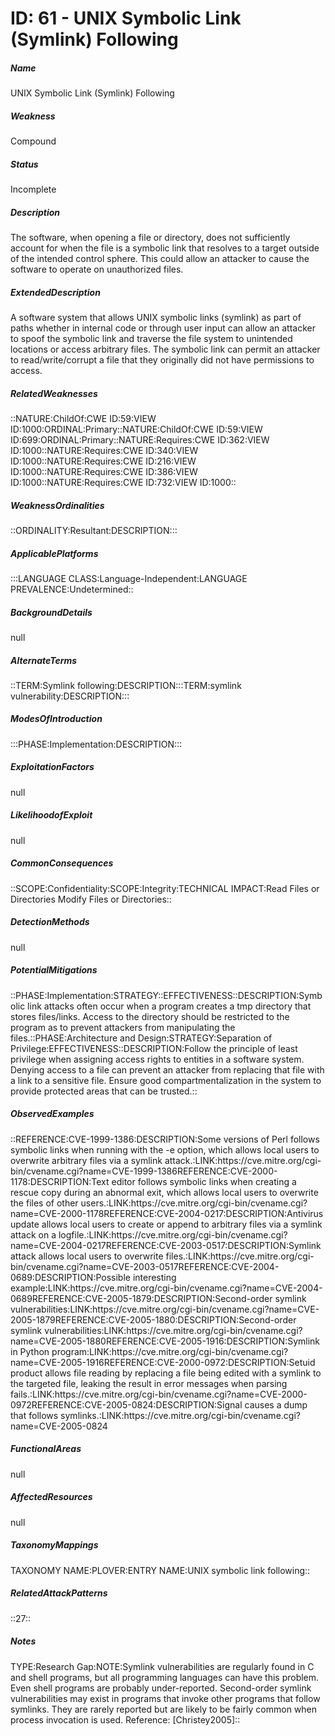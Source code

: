 # ID: 61 - UNIX Symbolic Link (Symlink) Following
<h5>Name</h5>UNIX Symbolic Link (Symlink) Following
<h5>Weakness</h5>Compound
<h5>Status</h5>Incomplete
<h5>Description</h5>The software, when opening a file or directory, does not sufficiently account for when the file is a symbolic link that resolves to a target outside of the intended control sphere. This could allow an attacker to cause the software to operate on unauthorized files.
<h5>ExtendedDescription</h5>A software system that allows UNIX symbolic links (symlink) as part of paths whether in internal code or through user input can allow an attacker to spoof the symbolic link and traverse the file system to unintended locations or access arbitrary files. The symbolic link can permit an attacker to read/write/corrupt a file that they originally did not have permissions to access.
<h5>RelatedWeaknesses</h5>::NATURE:ChildOf:CWE ID:59:VIEW ID:1000:ORDINAL:Primary::NATURE:ChildOf:CWE ID:59:VIEW ID:699:ORDINAL:Primary::NATURE:Requires:CWE ID:362:VIEW ID:1000::NATURE:Requires:CWE ID:340:VIEW ID:1000::NATURE:Requires:CWE ID:216:VIEW ID:1000::NATURE:Requires:CWE ID:386:VIEW ID:1000::NATURE:Requires:CWE ID:732:VIEW ID:1000::
<h5>WeaknessOrdinalities</h5>::ORDINALITY:Resultant:DESCRIPTION:::
<h5>ApplicablePlatforms</h5>:::LANGUAGE CLASS:Language-Independent:LANGUAGE PREVALENCE:Undetermined::
<h5>BackgroundDetails</h5>null
<h5>AlternateTerms</h5>::TERM:Symlink following:DESCRIPTION:::TERM:symlink vulnerability:DESCRIPTION:::
<h5>ModesOfIntroduction</h5>:::PHASE:Implementation:DESCRIPTION:::
<h5>ExploitationFactors</h5>null
<h5>LikelihoodofExploit</h5>null
<h5>CommonConsequences</h5>::SCOPE:Confidentiality:SCOPE:Integrity:TECHNICAL IMPACT:Read Files or Directories Modify Files or Directories::
<h5>DetectionMethods</h5>null
<h5>PotentialMitigations</h5>::PHASE:Implementation:STRATEGY::EFFECTIVENESS::DESCRIPTION:Symbolic link attacks often occur when a program creates a tmp directory that stores files/links. Access to the directory should be restricted to the program as to prevent attackers from manipulating the files.::PHASE:Architecture and Design:STRATEGY:Separation of Privilege:EFFECTIVENESS::DESCRIPTION:Follow the principle of least privilege when assigning access rights to entities in a software system. Denying access to a file can prevent an attacker from replacing that file with a link to a sensitive file. Ensure good compartmentalization in the system to provide protected areas that can be trusted.::
<h5>ObservedExamples</h5>::REFERENCE:CVE-1999-1386:DESCRIPTION:Some versions of Perl follows symbolic links when running with the -e option, which allows local users to overwrite arbitrary files via a symlink attack.:LINK:https://cve.mitre.org/cgi-bin/cvename.cgi?name=CVE-1999-1386REFERENCE:CVE-2000-1178:DESCRIPTION:Text editor follows symbolic links when creating a rescue copy during an abnormal exit, which allows local users to overwrite the files of other users.:LINK:https://cve.mitre.org/cgi-bin/cvename.cgi?name=CVE-2000-1178REFERENCE:CVE-2004-0217:DESCRIPTION:Antivirus update allows local users to create or append to arbitrary files via a symlink attack on a logfile.:LINK:https://cve.mitre.org/cgi-bin/cvename.cgi?name=CVE-2004-0217REFERENCE:CVE-2003-0517:DESCRIPTION:Symlink attack allows local users to overwrite files.:LINK:https://cve.mitre.org/cgi-bin/cvename.cgi?name=CVE-2003-0517REFERENCE:CVE-2004-0689:DESCRIPTION:Possible interesting example:LINK:https://cve.mitre.org/cgi-bin/cvename.cgi?name=CVE-2004-0689REFERENCE:CVE-2005-1879:DESCRIPTION:Second-order symlink vulnerabilities:LINK:https://cve.mitre.org/cgi-bin/cvename.cgi?name=CVE-2005-1879REFERENCE:CVE-2005-1880:DESCRIPTION:Second-order symlink vulnerabilities:LINK:https://cve.mitre.org/cgi-bin/cvename.cgi?name=CVE-2005-1880REFERENCE:CVE-2005-1916:DESCRIPTION:Symlink in Python program:LINK:https://cve.mitre.org/cgi-bin/cvename.cgi?name=CVE-2005-1916REFERENCE:CVE-2000-0972:DESCRIPTION:Setuid product allows file reading by replacing a file being edited with a symlink to the targeted file, leaking the result in error messages when parsing fails.:LINK:https://cve.mitre.org/cgi-bin/cvename.cgi?name=CVE-2000-0972REFERENCE:CVE-2005-0824:DESCRIPTION:Signal causes a dump that follows symlinks.:LINK:https://cve.mitre.org/cgi-bin/cvename.cgi?name=CVE-2005-0824
<h5>FunctionalAreas</h5>null
<h5>AffectedResources</h5>null
<h5>TaxonomyMappings</h5>TAXONOMY NAME:PLOVER:ENTRY NAME:UNIX symbolic link following::
<h5>RelatedAttackPatterns</h5>::27::
<h5>Notes</h5>TYPE:Research Gap:NOTE:Symlink vulnerabilities are regularly found in C and shell programs, but all programming languages can have this problem. Even shell programs are probably under-reported. Second-order symlink vulnerabilities may exist in programs that invoke other programs that follow symlinks. They are rarely reported but are likely to be fairly common when process invocation is used. Reference: [Christey2005]::

